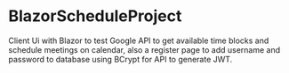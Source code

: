 # BlazorScheduleProject

Client Ui with Blazor to test Google API to get available time blocks and schedule meetings on calendar, also a register page to add username and password
to database using BCrypt for API to generate JWT.

